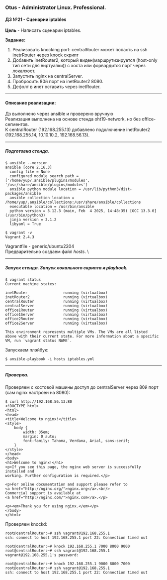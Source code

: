 ### **Otus - Administrator Linux. Professional.**  
#### **ДЗ №21 - Сценарии iptables**  
**Цель** - Написать сценарии iptables.

**Задание:**  
1) Реализовать knocking port: centralRouter может попасть на ssh inetrRouter через knock скрипт
2) Добавить inetRouter2, который виден(маршрутизируется (host-only тип сети для виртуалки)) с хоста или форвардится порт через локалхост.
3) Запустить nginx на centralServer.
4) Пробросить 80й порт на inetRouter2 8080.
5) Дефолт в инет оставить через inetRouter.


****
#### **Описание реализации:**  

Дз выполнено через ansible и проверено вручную \
Реализация выполнена на основе стенда oht19-network, но без office-сегментов. \
К centralRouter (192.168.255.13) добавлено подключение inetRouter2 (192.168.255.14, 10.10.10.2, 192.168.56.13).


***
##### Подготовка стенда.
```
$ ansible --version
ansible [core 2.16.3]
  config file = None
  configured module search path = ['/home/yup/.ansible/plugins/modules', '/usr/share/ansible/plugins/modules']
  ansible python module location = /usr/lib/python3/dist-packages/ansible
  ansible collection location = /home/yup/.ansible/collections:/usr/share/ansible/collections
  executable location = /usr/bin/ansible
  python version = 3.12.3 (main, Feb  4 2025, 14:48:35) [GCC 13.3.0] (/usr/bin/python3)
  jinja version = 3.1.2
  libyaml = True

$ vagrant -v
Vagrant 2.4.3
```
Vagrantfile - generic/ubuntu2204\
Предварительно создаем файл *hosts*. \

***
##### Запуск стенда. Запуск локального скрипта и playbook.
```
$ vagrant status
Current machine states:

inetRouter                running (virtualbox)
inetRouter2               running (virtualbox)
centralRouter             running (virtualbox)
centralServer             running (virtualbox)
office1Router             running (virtualbox)
office1Server             running (virtualbox)
office2Router             running (virtualbox)
office2Server             running (virtualbox)

This environment represents multiple VMs. The VMs are all listed
above with their current state. For more information about a specific
VM, run `vagrant status NAME`.
```
Запускаем плэйбук:
```
$ ansible-playbook -i hosts iptables.yml 
```
***
##### Проверка.
Проверяем с хостовой машины доступ до centralServer через 80й порт (сам nginx настроен на 8080):
```
$ curl http://192.168.56.13:80
<!DOCTYPE html>
<html>
<head>
<title>Welcome to nginx!</title>
<style>
    body {
        width: 35em;
        margin: 0 auto;
        font-family: Tahoma, Verdana, Arial, sans-serif;
    }
</style>
</head>
<body>
<h1>Welcome to nginx!</h1>
<p>If you see this page, the nginx web server is successfully installed and
working. Further configuration is required.</p>

<p>For online documentation and support please refer to
<a href="http://nginx.org/">nginx.org</a>.<br/>
Commercial support is available at
<a href="http://nginx.com/">nginx.com</a>.</p>

<p><em>Thank you for using nginx.</em></p>
</body>
</html>
```

Проверяем knockd:
```
root@centralRouter:~# ssh vagrant@192.168.255.1
ssh: connect to host 192.168.255.1 port 22: Connection timed out

root@centralRouter:~# knock 192.168.255.1 7000 8000 9000
root@centralRouter:~# ssh vagrant@192.168.255.1
vagrant@192.168.255.1's password:

root@centralRouter:~# knock 192.168.255.1 9000 8000 7000
root@centralRouter:~# ssh vagrant@192.168.255.1
ssh: connect to host 192.168.255.1 port 22: Connection timed out
```

